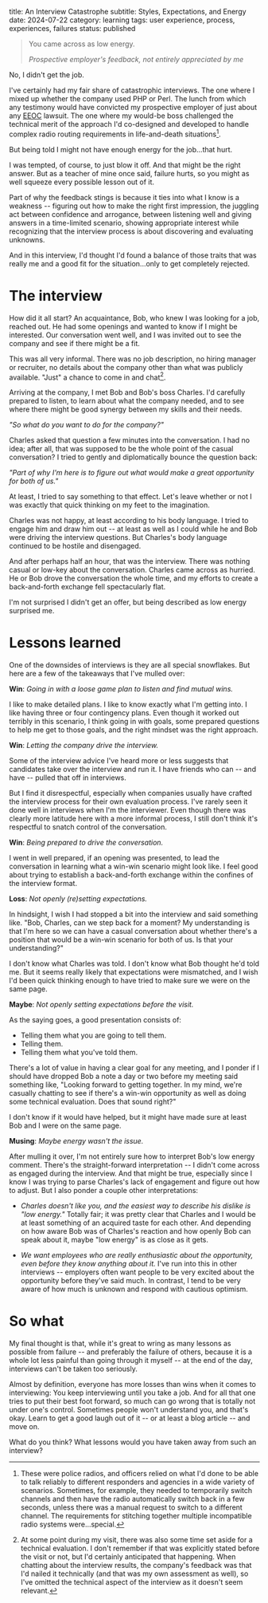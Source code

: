 title: An Interview Catastrophe
subtitle: Styles, Expectations, and Energy
date: 2024-07-22
category: learning
tags: user experience, process, experiences, failures
status: published

> You came across as low energy.
>
> _Prospective employer's feedback, not entirely appreciated by me_

No, I didn't get the job.

I've certainly had my fair share of catastrophic interviews. The one where I mixed up whether the company used PHP or Perl. The lunch from which any testimony would have convicted my prospective employer of just about any [EEOC](https://www.eeoc.gov/) lawsuit. The one where my would-be boss challenged the technical merit of the approach I'd co-designed and developed to handle complex radio routing requirements in life-and-death situations[^police].

[^police]: These were police radios, and officers relied on what I'd done to be able to talk reliably to different responders and agencies in a wide variety of scenarios. Sometimes, for example, they needed to temporarily switch channels and then have the radio automatically switch back in a few seconds, unless there was a manual request to switch to a different channel. The requirements for stitching together multiple incompatible radio systems were...special.

But being told I might not have enough energy for the job...that hurt.

I was tempted, of course, to just blow it off. And that might be the right answer. But as a teacher of mine once said, failure hurts, so you might as well squeeze every possible lesson out of it.

Part of why the feedback stings is because it ties into what I know is a weakness -- figuring out how to make the right first impression, the juggling act between confidence and arrogance, between listening well and giving answers in a time-limited scenario, showing appropriate interest while recognizing that the interview process is about discovering and evaluating unknowns.

And in this interview, I'd thought I'd found a balance of those traits that was really me and a good fit for the situation...only to get completely rejected.

# The interview

How did it all start? An acquaintance, Bob, who knew I was looking for a job, reached out. He had some openings and wanted to know if I might be interested. Our conversation went well, and I was invited out to see the company and see if there might be a fit.

This was all very informal. There was no job description, no hiring manager or recruiter, no details about the company other than what was publicly available. "Just" a chance to come in and chat[^technical].

[^technical]: At some point during my visit, there was also some time set aside for a technical evaluation. I don't remember if that was explicitly stated before the visit or not, but I'd certainly anticipated that happening. When chatting about the interview results, the company's feedback was that I'd nailed it technically (and that was my own assessment as well), so I've omitted the technical aspect of the interview as it doesn't seem relevant.

Arriving at the company, I met Bob and Bob's boss Charles. I'd carefully prepared to listen, to learn about what the company needed, and to see where there might be good synergy between my skills and their needs.

_"So what do you want to do for the company?"_

Charles asked that question a few minutes into the conversation. I had no idea; after all, that was supposed to be the whole point of the casual conversation? I tried to gently and diplomatically bounce the question back:

_"Part of why I'm here is to figure out what would make a great opportunity for both of us."_

At least, I tried to say something to that effect. Let's leave whether or not I was exactly that quick thinking on my feet to the imagination.

Charles was not happy, at least according to his body language. I tried to engage him and draw him out -- at least as well as I could while he and Bob were driving the interview questions. But Charles's body language continued to be hostile and disengaged.

And after perhaps half an hour, that was the interview. There was nothing casual or low-key about the conversation. Charles came across as hurried. He or Bob drove the conversation the whole time, and my efforts to create a back-and-forth exchange fell spectacularly flat.

 I'm not surprised I didn't get an offer, but being described as low energy surprised me.

# Lessons learned

One of the downsides of interviews is they are all special snowflakes. But here are a few of the takeaways that I've mulled over:

__Win__: _Going in with a loose game plan to listen and find mutual wins._

I like to make detailed plans. I like to know exactly what I'm getting into. I like having three or four contingency plans. Even though it worked out terribly in this scenario, I think going in with goals, some prepared questions to help me get to those goals, and the right mindset was the right approach.

__Win__: _Letting the company drive the interview._

Some of the interview advice I've heard more or less suggests that candidates take over the interview and run it. I have friends who can -- and have -- pulled that off in interviews.

But I find it disrespectful, especially when companies usually have crafted the interview process for their own evaluation process. I've rarely seen it done well in interviews when I'm the interviewer. Even though there was clearly more latitude here with a more informal process, I still don't think it's respectful to snatch control of the conversation.

__Win__: _Being prepared to drive the conversation._

I went in well prepared, if an opening was presented, to lead the conversation in learning what a win-win scenario might look like. I feel good about trying to establish a back-and-forth exchange within the confines of the interview format.

__Loss__: _Not openly (re)setting expectations._

In hindsight, I wish I had stopped a bit into the interview and said something like. "Bob, Charles, can we step back for a moment? My understanding is that I'm here so we can have a casual conversation about whether there's a position that would be a win-win scenario for both of us. Is that your understanding?"

I don't know what Charles was told. I don't know what Bob thought he'd told me. But it seems really likely that expectations were mismatched, and I wish I'd been quick thinking enough to have tried to make sure we were on the same page.

__Maybe__: _Not openly setting expectations before the visit._

As the saying goes, a good presentation consists of:
* Telling them what you are going to tell them.
* Telling them.
* Telling them what you've told them.

There's a lot of value in having a clear goal for any meeting, and I ponder if I should have dropped Bob a note a day or two before my meeting said something like, "Looking forward to getting together. In my mind, we're casually chatting to see if there's a win-win opportunity as well as doing some technical evaluation. Does that sound right?"

I don't know if it would have helped, but it might have made sure at least Bob and I were on the same page.

__Musing__: _Maybe energy wasn't the issue._

After mulling it over, I'm not entirely sure how to interpret Bob's low energy comment. There's the straight-forward interpretation -- I didn't come across as engaged during the interview. And that might be true, especially since I know I was trying to parse Charles's lack of engagement and figure out how to adjust. But I also ponder a couple other interpretations:

- _Charles doesn't like you, and the easiest way to describe his dislike is "low energy."_ Totally fair; it was pretty clear that Charles and I would be at least something of an acquired taste for each other. And depending on how aware Bob was of Charles's reaction and how openly Bob can speak about it, maybe "low energy" is as close as it gets.

- _We want employees who are really enthusiastic about the opportunity, even before they know anything about it._ I've run into this in other interviews -- employers often want people to be very excited about the opportunity before they've said much. In contrast, I tend to be very aware of how much is unknown and respond with cautious optimism.

# So what

My final thought is that, while it's great to wring as many lessons as possible from failure -- and preferably the failure of others, because it is a whole lot less painful than going through it myself -- at the end of the day, interviews can't be taken too seriously.

Almost by definition, everyone has more losses than wins when it comes to interviewing: You keep interviewing until you take a job. And for all that one tries to put their best foot forward, so much can go wrong that is totally not under one's control. Sometimes people won't understand you, and that's okay. Learn to get a good laugh out of it -- or at least a blog article -- and move on.

What do you think? What lessons would you have taken away from such an interview?
